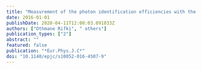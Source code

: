 ```yaml
---
title: "Measurement of the photon identification efficiencies with the ATLAS detector using LHC Run-1 data"
date: 2016-01-01
publishDate: 2020-04-11T12:00:03.091033Z
authors: ["Othmane Rifki", " others"]
publication_types: ["2"]
abstract: ""
featured: false
publication: "*Eur.Phys.J.C*"
doi: "10.1140/epjc/s10052-016-4507-9"
---
```


